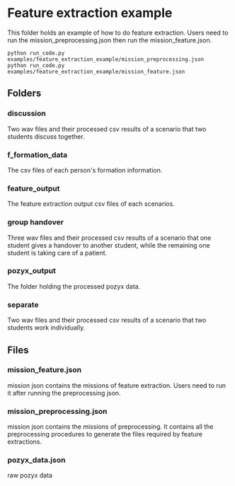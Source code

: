# Feature extraction example

This folder holds an example of how to do feature extraction. Users need to run the mission_preprocessing.json then run the mission_feature.json.

	python run_code.py examples/feature_extraction_example/mission_preprocessing.json
	python run_code.py examples/feature_extraction_example/mission_feature.json

## Folders

### discussion

Two wav files and their processed csv results of a scenario that two students discuss together.

### f_formation_data

The csv files of each person's formation information.

### feature_output

The feature extraction output csv files of each scenarios.

### group handover

Three wav files and their processed csv results of a scenario that one student gives a handover to another student, while the remaining one student is taking care of a patient.

### pozyx_output

The folder holding the processed pozyx data. 

### separate

Two wav files and their processed csv results of a scenario that two students work individually.

## Files

### mission_feature.json

mission json contains the missions of feature extraction. Users need to run it after running the preprocessing json. 

### mission_preprocessing.json

mission json contains the missions of preprocessing. It contains all the preprocessing procedures to generate the files required by feature extractions. 

### pozyx_data.json

raw pozyx data